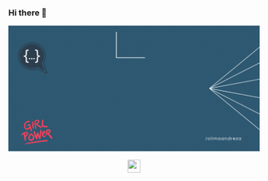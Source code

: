 ### Hi there 👋

<div align='center'>

![it's me](olimaandreza.gif)


</div>
<div align='center'>
<a href='https://www.linkedin.com/in/andrezaolima/'>
    <img width="26" height="26" src="https://img.icons8.com/metro/26/000000/linkedin.png"/>
</a>


</div>


<!--
**olimaandreza/olimaandreza** is a ✨ _special_ ✨ repository because its `README.md` (this file) appears on your GitHub profile.

Here are some ideas to get you started:

- 🔭 I’m currently working on ...
- 🌱 I’m currently learning ...
- 👯 I’m looking to collaborate on ...
- 🤔 I’m looking for help with ...
- 💬 Ask me about ...
- 📫 How to reach me: ...
- 😄 Pronouns: ...
- ⚡ Fun fact: ...
-->

